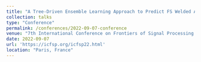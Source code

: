 ```yaml
---
title: "A Tree-Driven Ensemble Learning Approach to Predict FS Welded Al-6061-T6 Material Behavior"
collection: talks
type: "Conference"
permalink: /conferences/2022-09-07-conference
venue: "7th International Conference on Frontiers of Signal Processing (ICFSP)"
date: 2022-09-07
url: 'https://icfsp.org/icfsp22.html'
location: "Paris, France"
---
```

